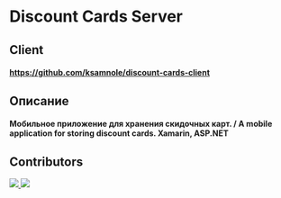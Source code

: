 # Discount Cards Server

## Client
#### https://github.com/ksamnole/discount-cards-client

## Описание
#### Мобильное приложение для хранения скидочных карт. / A mobile application for storing discount cards. Xamarin, ASP.NET

## Contributors

<a href="https://github.com/batyadmx/discount-cards-server/graphs/contributors">
  <img src="https://contributors-img.firebaseapp.com/image?repo=ksamnole/discount-cards-client" />
  <img src="https://contributors-img.firebaseapp.com/image?repo=batyadmx/discount-cards-server" />
</a>
